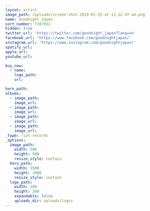 ```yaml
---
layout: artist
image_path: /uploads/screen-shot-2019-01-25-at-11-12-47-am.png
name: Goodnight Japan
sort_number: 7387931
hidden: true
twitter_url: 'https://twitter.com/goodnight_japan?lang=en'
facebook_url: 'https://www.facebook.com/goodnightjapan/'
instagram_url: 'https://www.instagram.com/goodnightjapan/'
spotify_url:
apple_url:
youtube_url:

buy_now:
  - name: 
    logo_path: 
    url: 

hero_path:
albums:
  - image_path:
    image_url:
  - image_path:
    image_url:
  - image_path:
    image_url:
  - image_path:
    image_url:
_type: riot-records
_options:
  image_path:
    width: 500
    height: 500
    resize_style: contain
  hero_path:
    width: 1500
    height: 1000
    resize_style: contain
  logo_path:
    width: 200
    height: 200
    expandable: false
    uploads_dir: uploads/logos
---
```


